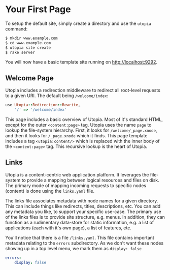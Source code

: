 # Your First Page

To setup the default site, simply create a directory and use the `utopia` command:

```bash
$ mkdir www.example.com
$ cd www.example.com
$ utopia site create
$ rake server
```

You will now have a basic template site running on <a href="http://localhost:9292">http://localhost:9292</a>.

## Welcome Page

Utopia includes a redirection middleware to redirect all root-level requests to a given URI. The default being `/welcome/index`:

```ruby
use Utopia::Redirection::Rewrite,
	'/' => '/welcome/index'
```

This page includes a basic overview of Utopia. Most of it's standard HTML, except for the outer `<content:page>` tag. Utopia uses the name `page` to lookup the file-system hierarchy. First, it looks for `/welcome/_page.xnode`, and then it looks for `/_page.xnode` which it finds. This page template includes a tag `<utopia:content/>` which is replaced with the inner body of the `<content:page>` tag. This recursive lookup is the heart of Utopia.

## Links

Utopia is a content-centric web application platform. It leverages the file-system to provide a mapping between logical resources and files on disk. The primary mode of mapping incoming requests to specific nodes (content) is done using the `links.yaml` file.

The links file associates metadata with node names for a given directory. This can include things like redirects, titles, descriptions, etc. You can add any metadata you like, to support your specific use-case. The primary use of the links files is to provide site structure, e.g. menus. In addition, they can function as a rudimentary data-store for static information, e.g. a list of applications (each with it's own page), a list of features, etc.

You'll notice that there is a file `/links.yaml`. This file contains important metadata relating to the `errors` subdirectory. As we don't want these nodes showing up in a top level menu, we mark them as `display: false`

```yaml
errors:
    display: false 
```